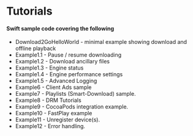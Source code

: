 Tutorials
=======================================

#### Swift sample code covering the following

* Download2GoHelloWorld - minimal example showing download and offline playback
* Example1.1 - Pause / resume downloading
* Example1.2 - Download ancillary files
* Example1.3 - Engine status
* Example1.4 - Engine performance settings
* Example1.5 - Advanced Logging
* Example6 - Client Ads sample
* Example7 - Playlists (Smart-Download) sample.
* Example8 - DRM Tutorials
* Example9 - CocoaPods integration example.
* Example10 - FastPlay example
* Example11 - Unregister device(s).
* Example12 - Error handling.
